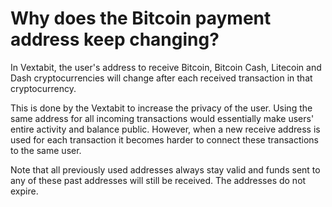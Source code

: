 # Why does the Bitcoin payment address keep changing?

In Vextabit, the user's address to receive Bitcoin, Bitcoin Cash, Litecoin and Dash cryptocurrencies will change after each received transaction in that cryptocurrency.

This is done by the Vextabit to increase the privacy of the user. Using the same address for all incoming transactions would essentially make users' entire activity and balance public. However, when a new receive address is used for each transaction it becomes harder to connect these transactions to the same user.

Note that all previously used addresses always stay valid and funds sent to any of these past addresses will still be received. The addresses do not expire.


